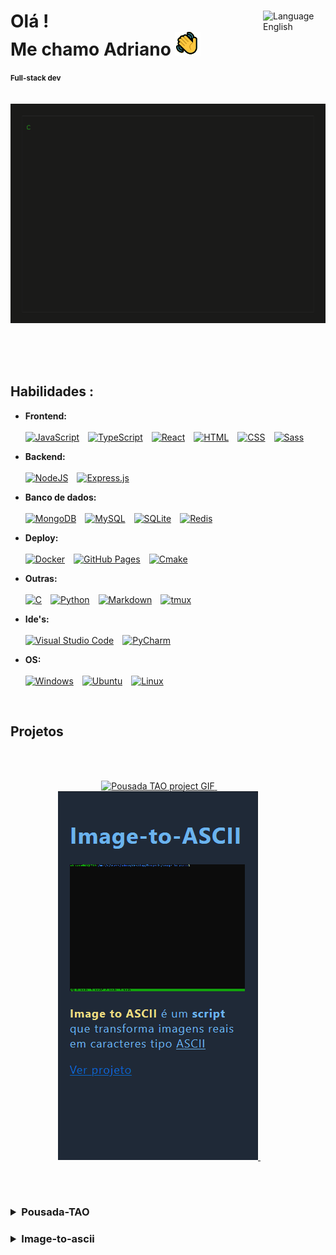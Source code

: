 <div align='left'>
<img align="right" width=100px alt="Language English" src="https://img.shields.io/badge/lang-en_%F0%9F%87%BA%F0%9F%87%B8-blue?style=for-the-badge&logo=%F0%9F%87%BA%F0%9F%87%B8&logoSize=auto&link=https%3A%2F%2Fgithub.com%2FAdrianoLMRS%2FPousada-TAO%2Fblob%2Fmain%2F.github%2FREADME.en.md"/>
<h1> Olá ! <br> Me chamo Adriano <img src='public/img/greeting.png' alt='Greeting icon animated'>
</h1>
</div>
<small><b>Full-stack dev</b></small>
<br><br><br>

<!-- Terminal .gif -->

<center>
    <a href='https://github.com/AdrianoLMRS/AdrianoLMRS/blob/main/public/stackCMD.html'>
        <img src='public/img/terminal.gif' alt='Terminal.gif animated'>
    </a>
</center>


<br><br><br>

## Habilidades :

<!-- I'm using shields.io badges for now -->

- **Frontend:**<br><br> 
    [![JavaScript](https://img.shields.io/badge/JavaScript-F7DF1E?logo=javascript&logoColor=000)](#)&emsp;[![TypeScript](https://img.shields.io/badge/TypeScript-3178C6?logo=typescript&logoColor=fff)](#)&emsp;[![React](https://img.shields.io/badge/React-%2320232a.svg?logo=react&logoColor=%2361DAFB)](#)&emsp;[![HTML](https://img.shields.io/badge/HTML-%23E34F26.svg?logo=html5&logoColor=white)](#)&emsp;[![CSS](https://img.shields.io/badge/CSS-1572B6?logo=css3&logoColor=fff)](#)&emsp;[![Sass](https://img.shields.io/badge/Sass-C69?logo=sass&logoColor=fff)](#)


- **Backend:**<br><br>
    [![NodeJS](https://img.shields.io/badge/Node.js-6DA55F?logo=node.js&logoColor=white)](#)&emsp;[![Express.js](https://img.shields.io/badge/Express.js-%23404d59.svg?logo=express&logoColor=%2361DAFB)](#)


- **Banco de dados:**<br><br> 
    [![MongoDB](https://img.shields.io/badge/MongoDB-%234ea94b.svg?logo=mongodb&logoColor=white)](#)&emsp;[![MySQL](https://img.shields.io/badge/MySQL-4479A1?logo=mysql&logoColor=fff)](#)&emsp;[![SQLite](https://img.shields.io/badge/SQLite-%2307405e.svg?logo=sqlite&logoColor=white)](#)&emsp;[![Redis](https://img.shields.io/badge/Redis-%23DD0031.svg?logo=redis&logoColor=white)](#)


- **Deploy:**<br><br>
    [![Docker](https://img.shields.io/badge/Docker-2496ED?logo=docker&logoColor=fff)](#)&emsp;[![GitHub Pages](https://img.shields.io/badge/GitHub%20Pages-121013?logo=github&logoColor=white)](#)&emsp;[![Cmake](https://img.shields.io/badge/cMake-064F8C?style=for-the-badge&logo=cmake&logoColor=lightblue)](#)


- **Outras:**<br><br>
    [![C](https://img.shields.io/badge/C-00599C?logo=c&logoColor=white)](#)&emsp;[![Python](https://img.shields.io/badge/Python-3776AB?logo=python&logoColor=fff)](#)&emsp;[![Markdown](https://img.shields.io/badge/Markdown-%23000000.svg?logo=markdown&logoColor=white)](#)&emsp;[![tmux](https://img.shields.io/badge/tmux-1BB91F?logo=tmux&logoColor=fff)](#)


- **Ide's:**<br><br>
    [![Visual Studio Code](https://custom-icon-badges.demolab.com/badge/Visual%20Studio%20Code-0078d7.svg?logo=vsc&logoColor=white)](#)&emsp;[![PyCharm](https://img.shields.io/badge/PyCharm-000?logo=pycharm&logoColor=fff)](#)


- **OS:**<br><br>
    [![Windows](https://custom-icon-badges.demolab.com/badge/Windows-0078D6?logo=windows11&logoColor=white)](#)&emsp;[![Ubuntu](https://img.shields.io/badge/Ubuntu-E95420?logo=ubuntu&logoColor=white)](#)&emsp;[![Linux](https://img.shields.io/badge/Linux-FCC624?logo=linux&logoColor=black)](#)

<br>

## Projetos
<br><br>

<!-- Placeholders ... -->
<p align="center">
      <a href='https://github.com/AdrianoLMRS/Pousada-TAO?tab=readme-ov-file#readme'>
        <img width="320px" height="590px" alt="Pousada TAO project GIF" src="public/img/pousadaTao2-ezgif.com-crop.png"/> <!-- Pousada TAO -->
      </a>&emsp;&emsp;
      <a href='https://github.com/AdrianoLMRS/Image-to-ASCII'>
        <img width="320px" height="590px" alt="Pousada TAO project GIF" src="public/img/image-to-ascii.gif"/> <!-- Image-to-ASCII -->
      </a>&emsp;&emsp;
</p>
<br><br>

### <details><summary>Pousada-TAO</summary><div><br><h6>Clique [aqui](https://github.com/AdrianoLMRS/Pousada-TAO?tab=readme-ov-file#readme) para ver o repositório<br><table width="100%">
<br>
  <thead>
    <tr>
      <th align="left" colspan="2"><strong>Detalhes do Projeto</strong></th>
    </tr>
  </thead>
  <tbody>
    <tr>
      <td width="20%"><strong>Frontend</strong></td>
      <td>HTML, CSS, JavaScript (puro)</td>
    </tr>
    <tr>
      <td><strong>Backend</strong></td>
      <td>Node.js, Express.js</td>
    </tr>
    <tr>
      <td><strong>Banco de Dados</strong></td>
      <td>
        MongoDB com Mongoose  
        (<a href="https://www.mongodb.com/resources/products/platform/mongodb-atlas-tutorial">MongoDB Atlas</a>)
      </td>
    </tr>
    <tr>
      <td><strong>Deploy</strong></td>
      <td>Docker hospedado no <a href="https://render.com/about">Render</a></td>
    </tr>
    <tr>
      <td><strong>Pagamentos</strong></td>
      <td><a href="https://www.nerdwallet.com/article/small-business/what-is-stripe">Stripe</a></td>
    </tr>
    <tr>
      <td><strong>Mensagens</strong></td>
      <td>Email com Nodemailer&emsp;&emsp;||&emsp;&emsp;SMS com Twilio</td>
    </tr>
    <tr>
      <td><strong>API's</strong></td>
      <td>
        Stripe&emsp;&emsp;||&emsp;&emsp;Auth0 com MongoDB
      </td>
    </tr>
  </tbody>
</table></div></details></h6>

### <details><summary>Image-to-ascii</summary><div><br><h6>Clique [aqui](https://github.com/AdrianoLMRS/Image-to-ASCII) para ver o repositório<br><table width="100%">
<br>
  <thead>
    <tr>
      <th align="left" colspan="2"><strong>Detalhes do Projeto</strong></th>
    </tr>
  </thead>
  <tbody>
    <tr>
      <td width="20%"><strong>Linguagens</strong></td>
      <td>C & CMAKE</td>
    </tr>
    <tr>
      <td width="20%"><strong>Compiladores</strong></td>
      <td>GCC & G++</td>
    </tr>
    <tr>
      <td width="20%"><strong>OS</strong></td>
      <td>Ubuntu (WSL)</td>
    </tr>
  </tbody>
</table></div></details></h6>





<!-- <img align='right' src="public/img/icons8-pdf-50.png" alt='Pdf Icon'> -->
<!--
**AdrianoLMRS/AdrianoLMRS** is a ✨ _special_ ✨ repository because its `README.md` (this file) appears on your GitHub profile.

Here are some ideas to get you started:

- 🔭 I’m currently working on ...
- 🌱 I’m currently learning ...
- 👯 I’m looking to collaborate on ...
- 🤔 I’m looking for help with ...
- 💬 Ask me about ...
- 📫 How to reach me: ...
- 😄 Pronouns: ...
- ⚡ Fun fact: ...
-->

